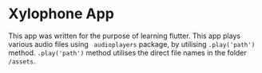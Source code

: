 # Xylophone App
This app was written for the purpose of learning flutter.
This app plays various audio files using ` audioplayers` package, by utilising `.play('path')` method. 
`.play('path')` method utilises the direct file names in the folder `/assets`.
